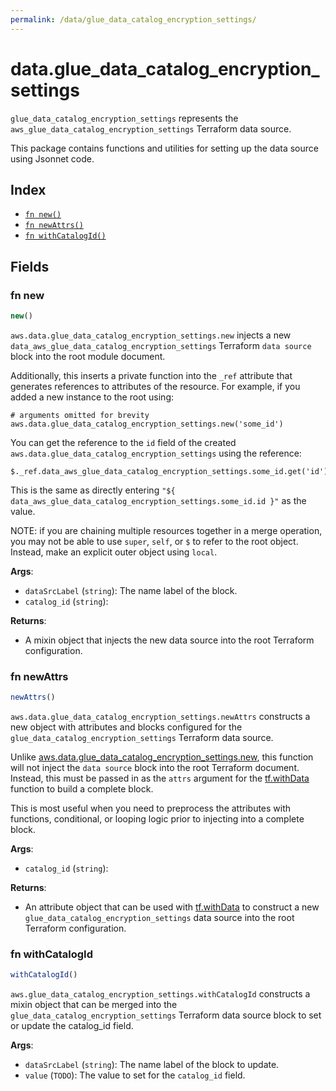 ```yaml
---
permalink: /data/glue_data_catalog_encryption_settings/
---
```


# data.glue_data_catalog_encryption_settings

`glue_data_catalog_encryption_settings` represents the `aws_glue_data_catalog_encryption_settings` Terraform data source.



This package contains functions and utilities for setting up the data source using Jsonnet code.


## Index

* [`fn new()`](#fn-new)
* [`fn newAttrs()`](#fn-newattrs)
* [`fn withCatalogId()`](#fn-withcatalogid)

## Fields

### fn new

```ts
new()
```


`aws.data.glue_data_catalog_encryption_settings.new` injects a new `data_aws_glue_data_catalog_encryption_settings` Terraform `data source`
block into the root module document.

Additionally, this inserts a private function into the `_ref` attribute that generates references to attributes of the
resource. For example, if you added a new instance to the root using:

    # arguments omitted for brevity
    aws.data.glue_data_catalog_encryption_settings.new('some_id')

You can get the reference to the `id` field of the created `aws.data.glue_data_catalog_encryption_settings` using the reference:

    $._ref.data_aws_glue_data_catalog_encryption_settings.some_id.get('id')

This is the same as directly entering `"${ data_aws_glue_data_catalog_encryption_settings.some_id.id }"` as the value.

NOTE: if you are chaining multiple resources together in a merge operation, you may not be able to use `super`, `self`,
or `$` to refer to the root object. Instead, make an explicit outer object using `local`.

**Args**:
  - `dataSrcLabel` (`string`): The name label of the block.
  - `catalog_id` (`string`): 

**Returns**:
- A mixin object that injects the new data source into the root Terraform configuration.


### fn newAttrs

```ts
newAttrs()
```


`aws.data.glue_data_catalog_encryption_settings.newAttrs` constructs a new object with attributes and blocks configured for the `glue_data_catalog_encryption_settings`
Terraform data source.

Unlike [aws.data.glue_data_catalog_encryption_settings.new](#fn-gluedatacatalogencryptionsettingsnew), this function will not inject the `data source`
block into the root Terraform document. Instead, this must be passed in as the `attrs` argument for the
[tf.withData](https://github.com/tf-libsonnet/core/tree/main/docs#fn-withdata) function to build a complete block.

This is most useful when you need to preprocess the attributes with functions, conditional, or looping logic prior to
injecting into a complete block.

**Args**:
  - `catalog_id` (`string`): 

**Returns**:
  - An attribute object that can be used with [tf.withData](https://github.com/tf-libsonnet/core/tree/main/docs#fn-withdata) to construct a new `glue_data_catalog_encryption_settings` data source into the root Terraform configuration.


### fn withCatalogId

```ts
withCatalogId()
```

`aws.glue_data_catalog_encryption_settings.withCatalogId` constructs a mixin object that can be merged into the `glue_data_catalog_encryption_settings`
Terraform data source block to set or update the catalog_id field.



**Args**:
  - `dataSrcLabel` (`string`): The name label of the block to update.
  - `value` (`TODO`): The value to set for the `catalog_id` field.
